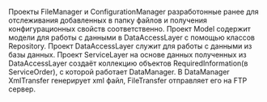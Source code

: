 Проекты FileManager и ConfigurationManager разработонные ранее для отслеживания добавленных в папку файлов и получения конфигурационных свойств соответственно.
Проект Model содержит модели для работы с данными в DataAccessLayer с помощью классов Repository.
Проект DаtaAccessLayer служит для работы с данными из базы данных.
Проект ServiceLayer на основе данных полученных из DаtaAccessLayer создаёт коллекцию объектов RequiredInformation(в ServiceOrder), с которой работает DataManager.
В DataManager XmlTransfer генерирует xml файл, FileTransfer отправляет его на FTP сервер.
